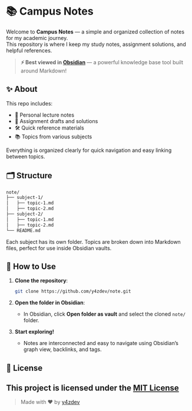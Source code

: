 # 📚 Campus Notes

Welcome to **Campus Notes** — a simple and organized collection of notes for my academic journey.  
This repository is where I keep my study notes, assignment solutions, and helpful references.

> **⚡ Best viewed in [Obsidian](https://obsidian.md/)** — a powerful knowledge base tool built around Markdown!

## ✨ About

This repo includes:

- 📖 Personal lecture notes
- 📝 Assignment drafts and solutions
- 🛠️ Quick reference materials
- 📚 Topics from various subjects

Everything is organized clearly for quick navigation and easy linking between topics.

## 🗂️ Structure

```bash
note/
├── subject-1/
│   ├── topic-1.md
│   ├── topic-2.md
├── subject-2/
│   ├── topic-1.md
│   ├── topic-2.md
└── README.md
```

Each subject has its own folder. Topics are broken down into Markdown files, perfect for use inside Obsidian vaults.

## 🚀 How to Use

1. **Clone the repository**:
   ```bash
   git clone https://github.com/y4zdev/note.git
   ```
   
2. **Open the folder in Obsidian**:
   - In Obsidian, click **Open folder as vault** and select the cloned `note/` folder.
3. **Start exploring!**
   - Notes are interconnected and easy to navigate using Obsidian’s graph view, backlinks, and tags.

## 📜 License

This project is licensed under the [MIT License](LICENSE)
---
> Made with ❤️ by [y4zdev](https://github.com/y4zdev)



